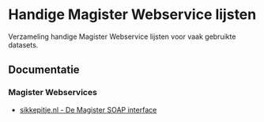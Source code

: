 # Handige Magister Webservice lijsten
Verzameling handige Magister Webservice lijsten voor vaak gebruikte datasets.

## Documentatie
### Magister Webservices
- [sikkepitje.nl - De Magister SOAP interface](https://sikkepitje.nl/Tech/MagisterSOAP)

